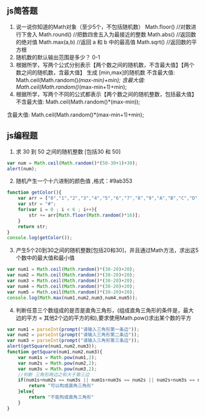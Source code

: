 
## js简答题

1. 说一说你知道的Math对象（至少5个，不包括随机数）
Math.floor() //对数进行下舍入 
Math.round() //把数四舍五入为最接近的整数 
Math.abs() //返回数的绝对值 
Math.max(a,b) //返回 a 和 b 中的最高值 
Math.sqrt() //返回数的平方根
2. 随机数的默认输出范围是多少？
0-1
3. 根据所学，写两个公式分别表示【两个数之间的随机数，不含最大值】【两个数之间的随机数，含最大值】
生成 [min,max]的随机数
不含最大值: Math.ceil(Math.random()*(max-min)+min);
含最大值: Math.ceil(Math.random()*(max-min+1)+min);
4. 根据所学，写两个不同的公式都表示【两个数之间的随机整数，包括最大值】
不含最大值: Math.ceil(Math.random()*(max-min));

含最大值: Math.ceil(Math.random()*(max-min+1)+min);
## js编程题

1. 求 30 到 50 之间的随机整数 [包括30 和 50]
```js
var num = Math.ceil(Math.random()*(50-30+1)+30);
alert(num);
```


2. 随机产生一个十六进制的颜色值 ,格式：#9ab353
```js
function getColor(){
    var arr = ["0","1","2","3","4","5","6","7","8","9","A","B","C","D","E","F"];
    var str = "#";
    for(var i = 0 ; i < 6 ; i++){
        str += arr[Math.floor(Math.random()*16)];
    }
    return str;
}
console.log(getColor());
```


3. 产生5个20到30之间的随机整数[包括20和30]，并且通过Math方法，求出这5个数中的最大值和最小值
```js
var num1 = Math.ceil(Math.random()*(30-20)+20);
var num2 = Math.ceil(Math.random()*(30-20)+20);
var num3 = Math.ceil(Math.random()*(30-20)+20);
var num4 = Math.ceil(Math.random()*(30-20)+20);
var num5 = Math.ceil(Math.random()*(30-20)+20);
console.log(Math.max(num1,num2,num3,num4,num5));
```


4. 判断任意三个数组成的是否是直角三角形，(组成直角三角形的条件是，最大边的平方 = 其他2个边的平方的和),要求使用Math.pow()求出某个数的平方
```js
var num1 = parseInt(prompt("请输入三角形第一条边"));
var num2 = parseInt(prompt("请输入三角形第二条边"));
var num3 = parseInt(prompt("请输入三角形第三条边"));
alert(getSquare(num1,num2,num3));
function getSquare(num1,num2,num3){
    var num1s = Math.pow(num1,2);
    var num2s = Math.pow(num2,2);
    var num3s = Math.pow(num3,2);
    //判断 三角形两边之和大于第三边
    if(num1s+num2s == num3s || num1s+num3s == num2s || num2s+num3s == num1s){
        return "可以构成直角三角形"
    }else{
        return "不能构成直角三角形"
    }
}
```